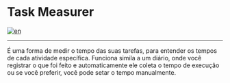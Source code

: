 # Task Measurer
[![en](https://img.shields.io/badge/lang-en-red.svg)](https://github.com/jonatasemidio/multilanguage-readme-pattern/blob/master/README.md)

---

É uma forma de medir o tempo das suas tarefas, para entender os tempos de cada atividade específica.
Funciona simila a um diário, onde você registrar o que foi feito e automaticamente ele coleta o tempo de execução
ou se você preferir, você pode setar o tempo manualmente.
